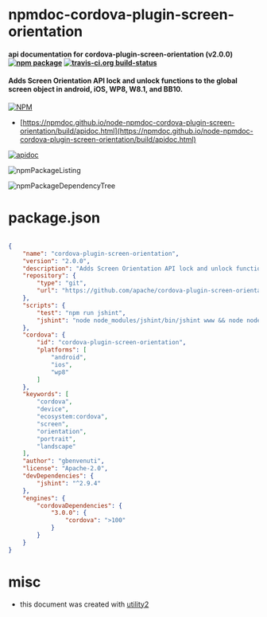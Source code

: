 # npmdoc-cordova-plugin-screen-orientation

#### api documentation for  cordova-plugin-screen-orientation (v2.0.0)  [![npm package](https://img.shields.io/npm/v/npmdoc-cordova-plugin-screen-orientation.svg?style=flat-square)](https://www.npmjs.org/package/npmdoc-cordova-plugin-screen-orientation) [![travis-ci.org build-status](https://api.travis-ci.org/npmdoc/node-npmdoc-cordova-plugin-screen-orientation.svg)](https://travis-ci.org/npmdoc/node-npmdoc-cordova-plugin-screen-orientation)

#### Adds Screen Orientation API lock and unlock functions to the global screen object in android, iOS, WP8, W8.1, and BB10.

[![NPM](https://nodei.co/npm/cordova-plugin-screen-orientation.png?downloads=true&downloadRank=true&stars=true)](https://www.npmjs.com/package/cordova-plugin-screen-orientation)

- [https://npmdoc.github.io/node-npmdoc-cordova-plugin-screen-orientation/build/apidoc.html](https://npmdoc.github.io/node-npmdoc-cordova-plugin-screen-orientation/build/apidoc.html)

[![apidoc](https://npmdoc.github.io/node-npmdoc-cordova-plugin-screen-orientation/build/screenCapture.buildCi.browser.%252Ftmp%252Fbuild%252Fapidoc.html.png)](https://npmdoc.github.io/node-npmdoc-cordova-plugin-screen-orientation/build/apidoc.html)

![npmPackageListing](https://npmdoc.github.io/node-npmdoc-cordova-plugin-screen-orientation/build/screenCapture.npmPackageListing.svg)

![npmPackageDependencyTree](https://npmdoc.github.io/node-npmdoc-cordova-plugin-screen-orientation/build/screenCapture.npmPackageDependencyTree.svg)



# package.json

```json

{
    "name": "cordova-plugin-screen-orientation",
    "version": "2.0.0",
    "description": "Adds Screen Orientation API lock and unlock functions to the global screen object in android, iOS, WP8, W8.1, and BB10.",
    "repository": {
        "type": "git",
        "url": "https://github.com/apache/cordova-plugin-screen-orientation"
    },
    "scripts": {
        "test": "npm run jshint",
        "jshint": "node node_modules/jshint/bin/jshint www && node node_modules/jshint/bin/jshint src && node node_modules/jshint/bin/jshint demo/www"
    },
    "cordova": {
        "id": "cordova-plugin-screen-orientation",
        "platforms": [
            "android",
            "ios",
            "wp8"
        ]
    },
    "keywords": [
        "cordova",
        "device",
        "ecosystem:cordova",
        "screen",
        "orientation",
        "portrait",
        "landscape"
    ],
    "author": "gbenvenuti",
    "license": "Apache-2.0",
    "devDependencies": {
        "jshint": "^2.9.4"
    },
    "engines": {
        "cordovaDependencies": {
            "3.0.0": {
                "cordova": ">100"
            }
        }
    }
}
```



# misc
- this document was created with [utility2](https://github.com/kaizhu256/node-utility2)
